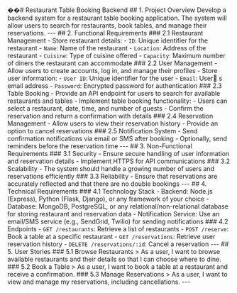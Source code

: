 ��#   R e s t a u r a n t   T a b l e   B o o k i n g   B a c k e n d 
 
 
 
 # #   1 .   P r o j e c t   O v e r v i e w 
 
 
 
 D e v e l o p   a   b a c k e n d   s y s t e m   f o r   a   r e s t a u r a n t   t a b l e   b o o k i n g   a p p l i c a t i o n .   T h e   s y s t e m   w i l l   a l l o w   u s e r s   t o   s e a r c h   f o r   r e s t a u r a n t s ,   b o o k   t a b l e s ,   a n d   m a n a g e   t h e i r   r e s e r v a t i o n s . 
 
 
 
 - - - 
 
 
 
 # #   2 .   F u n c t i o n a l   R e q u i r e m e n t s 
 
 
 
 # # #   2 . 1   R e s t a u r a n t   M a n a g e m e n t 
 
 
 
 -   S t o r e   r e s t a u r a n t   d e t a i l s : 
 
     -   ` I D ` :   U n i q u e   i d e n t i f i e r   f o r   t h e   r e s t a u r a n t 
 
     -   ` N a m e ` :   N a m e   o f   t h e   r e s t a u r a n t 
 
     -   ` L o c a t i o n ` :   A d d r e s s   o f   t h e   r e s t a u r a n t 
 
     -   ` C u i s i n e ` :   T y p e   o f   c u i s i n e   o f f e r e d 
 
     -   ` C a p a c i t y ` :   M a x i m u m   n u m b e r   o f   d i n e r s   t h e   r e s t a u r a n t   c a n   a c c o m m o d a t e 
 
 
 
 # # #   2 . 2   U s e r   M a n a g e m e n t 
 
 
 
 -   A l l o w   u s e r s   t o   c r e a t e   a c c o u n t s ,   l o g   i n ,   a n d   m a n a g e   t h e i r   p r o f i l e s 
 
 -   S t o r e   u s e r   i n f o r m a t i o n : 
 
     -   ` U s e r   I D ` :   U n i q u e   i d e n t i f i e r   f o r   t h e   u s e r 
 
     -   ` E m a i l ` :   U s e r  s   e m a i l   a d d r e s s 
 
     -   ` P a s s w o r d ` :   E n c r y p t e d   p a s s w o r d   f o r   a u t h e n t i c a t i o n 
 
 
 
 # # #   2 . 3   T a b l e   B o o k i n g 
 
 
 
 -   P r o v i d e   a n   A P I   e n d p o i n t   f o r   u s e r s   t o   s e a r c h   f o r   a v a i l a b l e   r e s t a u r a n t s   a n d   t a b l e s 
 
 -   I m p l e m e n t   t a b l e   b o o k i n g   f u n c t i o n a l i t y : 
 
     -   U s e r s   c a n   s e l e c t   a   r e s t a u r a n t ,   d a t e ,   t i m e ,   a n d   n u m b e r   o f   g u e s t s 
 
     -   C o n f i r m   t h e   r e s e r v a t i o n   a n d   r e t u r n   a   c o n f i r m a t i o n   w i t h   d e t a i l s 
 
 
 
 # # #   2 . 4   R e s e r v a t i o n   M a n a g e m e n t 
 
 
 
 -   A l l o w   u s e r s   t o   v i e w   t h e i r   r e s e r v a t i o n   h i s t o r y 
 
 -   P r o v i d e   a n   o p t i o n   t o   c a n c e l   r e s e r v a t i o n s 
 
 
 
 # # #   2 . 5   N o t i f i c a t i o n   S y s t e m 
 
 
 
 -   S e n d   c o n f i r m a t i o n   n o t i f i c a t i o n s   v i a   e m a i l   o r   S M S   a f t e r   b o o k i n g 
 
 -   O p t i o n a l l y ,   s e n d   r e m i n d e r s   b e f o r e   t h e   r e s e r v a t i o n   t i m e 
 
 
 
 - - - 
 
 
 
 # #   3 .   N o n - F u n c t i o n a l   R e q u i r e m e n t s 
 
 
 
 # # #   3 . 1   S e c u r i t y 
 
 
 
 -   E n s u r e   s e c u r e   h a n d l i n g   o f   u s e r   i n f o r m a t i o n   a n d   r e s e r v a t i o n   d e t a i l s 
 
 -   I m p l e m e n t   H T T P S   f o r   A P I   c o m m u n i c a t i o n s 
 
 
 
 # # #   3 . 2   S c a l a b i l i t y 
 
 
 
 -   T h e   s y s t e m   s h o u l d   h a n d l e   a   g r o w i n g   n u m b e r   o f   u s e r s   a n d   r e s e r v a t i o n s   e f f i c i e n t l y 
 
 
 
 # # #   3 . 3   R e l i a b i l i t y 
 
 
 
 -   E n s u r e   t h a t   r e s e r v a t i o n s   a r e   a c c u r a t e l y   r e f l e c t e d   a n d   t h a t   t h e r e   a r e   n o   d o u b l e   b o o k i n g s 
 
 
 
 - - - 
 
 
 
 # #   4 .   T e c h n i c a l   R e q u i r e m e n t s 
 
 
 
 # # #   4 . 1   T e c h n o l o g y   S t a c k 
 
 
 
 -   * * B a c k e n d * * :   N o d e . j s   ( E x p r e s s ) ,   P y t h o n   ( F l a s k ,   D j a n g o ) ,   o r   a n y   f r a m e w o r k   o f   y o u r   c h o i c e 
 
 -   * * D a t a b a s e * * :   M o n g o D B ,   P o s t g r e S Q L ,   o r   a n y   r e l a t i o n a l / n o n - r e l a t i o n a l   d a t a b a s e   f o r   s t o r i n g   r e s t a u r a n t   a n d   r e s e r v a t i o n   d a t a 
 
 -   * * N o t i f i c a t i o n   S e r v i c e * * :   U s e   a n   e m a i l / S M S   s e r v i c e   ( e . g . ,   S e n d G r i d ,   T w i l i o )   f o r   s e n d i n g   n o t i f i c a t i o n s 
 
 
 
 # # #   4 . 2   E n d p o i n t s 
 
 
 
 -   ` G E T   / r e s t a u r a n t s ` :   R e t r i e v e   a   l i s t   o f   r e s t a u r a n t s 
 
 -   ` P O S T   / r e s e r v e ` :   B o o k   a   t a b l e   a t   a   s p e c i f i c   r e s t a u r a n t 
 
 -   ` G E T   / r e s e r v a t i o n s ` :   R e t r i e v e   u s e r   r e s e r v a t i o n   h i s t o r y 
 
 -   ` D E L E T E   / r e s e r v a t i o n s / : i d ` :   C a n c e l   a   r e s e r v a t i o n 
 
 
 
 - - - 
 
 
 
 # #   5 .   U s e r   S t o r i e s 
 
 
 
 # # #   5 . 1   B r o w s e   R e s t a u r a n t s 
 
 
 
 >   A s   a   u s e r ,   I   w a n t   t o   b r o w s e   a v a i l a b l e   r e s t a u r a n t s   a n d   t h e i r   d e t a i l s   s o   t h a t   I   c a n   c h o o s e   w h e r e   t o   d i n e . 
 
 
 
 # # #   5 . 2   B o o k   a   T a b l e 
 
 
 
 >   A s   a   u s e r ,   I   w a n t   t o   b o o k   a   t a b l e   a t   a   r e s t a u r a n t   a n d   r e c e i v e   a   c o n f i r m a t i o n . 
 
 
 
 # # #   5 . 3   M a n a g e   R e s e r v a t i o n s 
 
 
 
 >   A s   a   u s e r ,   I   w a n t   t o   v i e w   a n d   m a n a g e   m y   r e s e r v a t i o n s ,   i n c l u d i n g   c a n c e l l a t i o n s . 
 
 
 
 - - - 
 
 

